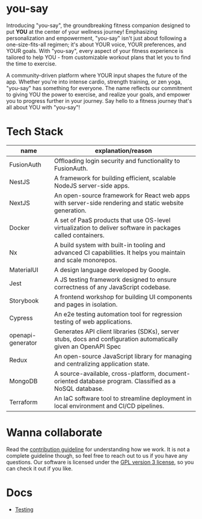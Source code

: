 # you-say

Introducing "you-say", the groundbreaking fitness companion designed to put **YOU** at the center of your wellness journey! Emphasizing personalization and empowerment, "you-say" isn't just about following a one-size-fits-all regimen; it's about YOUR voice, YOUR preferences, and YOUR goals. With "you-say", every aspect of your fitness experience is tailored to help YOU - from customizable workout plans that let you to find the time to exercise.

A community-driven platform where YOUR input shapes the future of the app. Whether you're into intense cardio, strength training, or zen yoga, "you-say" has something for everyone. The name reflects our commitment to giving YOU the power to exercise, and realize your goals, and empower you to progress further in your journey. Say hello to a fitness journey that's all about YOU with "you-say"!

# Tech Stack

| name              | explanation/reason                                                                                              |
| ----------------- | --------------------------------------------------------------------------------------------------------------- |
| FusionAuth        | Offloading login security and functionality to FusionAuth.                                                      |
| NestJS            | A framework for building efficient, scalable NodeJS server-side apps.                                           |
| NextJS            | An open-source framework for React web apps with server-side rendering and static website generation.           |
| Docker            | A set of PaaS products that use OS-level virtualization to deliver software in packages called containers.      |
| Nx                | A build system with built-in tooling and advanced CI capabilities. It helps you maintain and scale monorepos.   |
| MaterialUI        | A design language developed by Google.                                                                          |
| Jest              | A JS testing framework designed to ensure correctness of any JavaScript codebase.                               |
| Storybook         | A frontend workshop for building UI components and pages in isolation.                                          |
| Cypress           | An e2e testing automation tool for regression testing of web applications.                                      |
| openapi-generator | Generates API client libraries (SDKs), server stubs, docs and configuration automatically given an OpenAPI Spec |
| Redux             | An open-source JavaScript library for managing and centralizing application state.                              |
| MongoDB           | A source-available, cross-platform, document-oriented database program. Classified as a NoSQL database.         |
| Terraform         | An IaC software tool to streamline deployment in local environment and CI/CD pipelines.                         |

# Wanna collaborate

Read the [contribution guideline](./CONTRIBUTING.md) for understanding how we work. It is not a complete guideline though, so feel free to reach out to us if you have any questions. Our software is licensed under the [GPL version 3 license](./LICENSE), so you can check it out if you like.

# Docs

- [Testing](./docs/testing/README.md)
